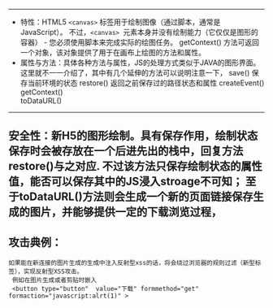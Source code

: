 ------
* 特性：HTML5 `<canvas>` 标签用于绘制图像（通过脚本，通常是 JavaScript）。
    不过，`<canvas> `元素本身并没有绘制能力（它仅仅是图形的容器） - 您必须使用脚本来完成实际的绘图任务。
    getContext() 方法可返回一个对象，该对象提供了用于在画布上绘图的方法和属性。
* 属性与方法：具体各种方法与属性，JS的处理方式类似于JAVA的图形界面。
    这里就不一一介绍了，其中有几个延伸的方法可以说明注意一下，
    save() 	保存当前环境的状态
    restore() 	返回之前保存过的路径状态和属性
    createEvent() 	 
    getContext() 	 
    toDataURL()
-----
安全性：新H5的图形绘制。具有保存作用，绘制状态保存时会被存放在一个后进先出的栈中，回复方法restore()与之对应.
    不过该方法只保存绘制状态的属性值，能否可以保存其中的JS浸入stroage不可知；
    至于toDataURL()方法则会生成一个新的页面链接保存生成的图片，并能够提供一定的下载浏览过程，
-----
攻击典例：
----
    如果能在新连接的图片生成的生成中注入反射型xss的话，将会绕过浏览器的规则过滤（新型标签），实现反射型XSS攻击。
     例如在图片生成或者剪贴时嵌入
     <button type="button"  value="下载" formmethod="get" formaction="javascript:alrt(1)" >
    
